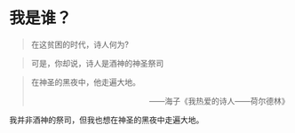 # 我是谁？

> 在这贫困的时代，诗人何为?

> 可是，你却说，诗人是酒神的神圣祭司

> 在神圣的黑夜中，他走遍大地。
> <p align="right">——海子《我热爱的诗人——荷尔德林》</p>

我并非酒神的祭司，但我也想在神圣的黑夜中走遍大地。

